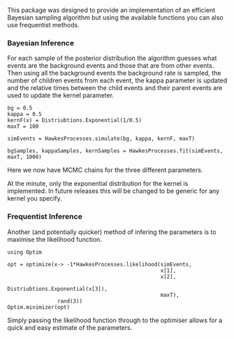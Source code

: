 
This package was designed to provide an implementation of an efficient Bayesian sampling algorithm but using the available functions you can also use frequentist methods. 

### Bayesian Inference

For each sample of the posterior distribution the algorithm guesses what events are the background events and those that are from other events. Then using all the background events the background rate is sampled, the number of children events from each event, the kappa parameter is updated and the relative times between the child events and their parent events are used to update the kernel parameter. 

```@example 
bg = 0.5
kappa = 0.5
kernF(x) = Distriubtions.Exponential(1/0.5)
maxT = 100

simEvents = HawkesProcesses.simulate(bg, kappa, kernF, maxT)

bgSamples, kappaSamples, kernSamples = HawkesProcesses.fit(simEvents, maxT, 1000)
```

Here we now have MCMC chains for the three different parameters. 

At the minute, only the exponential distribution for the kernel is implemented. 
In future releases this will be changed to be generic for any kernel you specify. 


### Frequentist Inference

Another (and potentially quicker) method of infering the parameters is to maximise the likelihood function. 

```@example
using Optim

opt = optimize(x-> -1*HawkesProcesses.likelihood(simEvents, 
                                                 x[1],
                                                 x[2],
                                                 Distriubtions.Exponential(x[3]),
                                                 maxT),
                rand(3))
Optim.minimizer(opt)
```

Simply passing the likelihood function through to the optimiser allows for a quick and easy estimate of the parameters. 